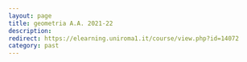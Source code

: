 ```yaml
---
layout: page
title: geometria A.A. 2021-22
description:
redirect: https://elearning.uniroma1.it/course/view.php?id=14072
category: past
---
```



